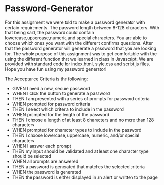 # Password-Generator

For this assignment we were told to make a password generator with certain requirements. The password length between 8-128 characters. With that being said, the password could contain lowercase,uppercase,numeric,and special characters. You are able to choose which ones you want with the different confirms questions. After that the password generator will generate a password that you are looking for. The whole purpose of this assignment was to get comfortable with the using the different function that we learned in class in Javascript. We are provided with standard code for index.html, style.css and script.js files. Hope you have fun using my password generator! 

The Acceptance Criteria is the following: 

- GIVEN I need a new, secure password
- WHEN I click the button to generate a password
- THEN I am presented with a series of prompts for password criteria
- WHEN prompted for password criteria
- THEN I select which criteria to include in the password
- WHEN prompted for the length of the password
- THEN I choose a length of at least 8 characters and no more than 128 characters
- WHEN prompted for character types to include in the password
- THEN I choose lowercase, uppercase, numeric, and/or special characters
- WHEN I answer each prompt
- THEN my input should be validated and at least one character type should be selected
- WHEN all prompts are answered
- THEN a password is generated that matches the selected criteria
- WHEN the password is generated
- THEN the password is either displayed in an alert or written to the page
